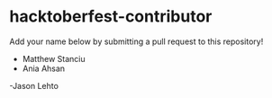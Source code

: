 # hacktoberfest-contributor
Add your name below by submitting a pull request to this repository!

- Matthew Stanciu
- Ania Ahsan

-Jason Lehto
